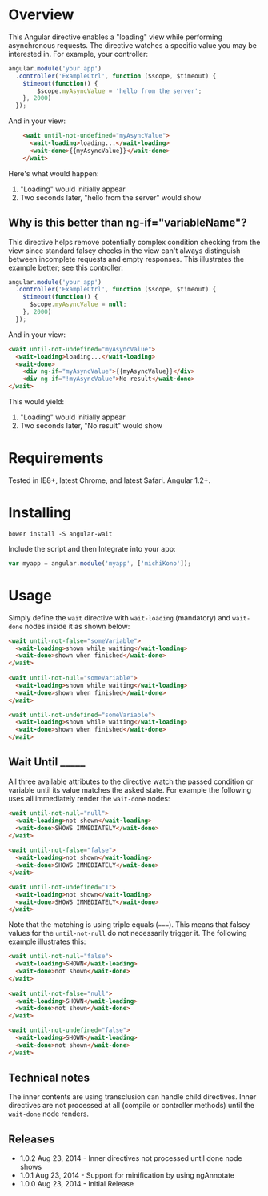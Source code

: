 # Overview

This Angular directive enables a "loading" view while performing asynchronous requests. The directive watches a specific value you may be 
interested in. For example, your controller:

```js
angular.module('your app')
  .controller('ExampleCtrl', function ($scope, $timeout) {
    $timeout(function() {
        $scope.myAsyncValue = 'hello from the server'; 
    }, 2000)
  });
```

And in your view:

```html
    <wait until-not-undefined="myAsyncValue">
      <wait-loading>loading...</wait-loading>
      <wait-done>{{myAsyncValue}}</wait-done>
    </wait>
```

Here's what would happen:

1. "Loading" would initially appear
2. Two seconds later, "hello from the server" would show

## Why is this better than ng-if="variableName"?

This directive helps remove potentially complex condition checking from the view since standard falsey checks in the view
can't always distinguish between incomplete requests and empty responses. This illustrates the example better; see this 
controller:

```js
angular.module('your app')
  .controller('ExampleCtrl', function ($scope, $timeout) {
    $timeout(function() {
      $scope.myAsyncValue = null; 
    }, 2000)
  });
```

And in your view:

```html
<wait until-not-undefined="myAsyncValue">
  <wait-loading>loading...</wait-loading>
  <wait-done>
    <div ng-if="myAsyncValue">{{myAsyncValue}}</div>
    <div ng-if="!myAsyncValue">No result</wait-done>
</wait>
```

This would yield:

1. "Loading" would initially appear
2. Two seconds later, "No result" would show

# Requirements

Tested in IE8+, latest Chrome, and latest Safari. Angular 1.2+. 

# Installing

```shell
bower install -S angular-wait
```

Include the script and then Integrate into your app:

```js
var myapp = angular.module('myapp', ['michiKono']);
```

# Usage

Simply define the `wait` directive with `wait-loading` (mandatory) and `wait-done` nodes inside it as shown below:

```html
<wait until-not-false="someVariable">
  <wait-loading>shown while waiting</wait-loading>
  <wait-done>shown when finished</wait-done>
</wait>
 
<wait until-not-null="someVariable">
  <wait-loading>shown while waiting</wait-loading>
  <wait-done>shown when finished</wait-done>
</wait>

<wait until-not-undefined="someVariable">
  <wait-loading>shown while waiting</wait-loading>
  <wait-done>shown when finished</wait-done>
</wait>
```

## Wait Until _____

All three available attributes to the directive watch the passed condition or variable until its value matches
the asked state. For example the following uses all immediately render the `wait-done` nodes:

```html
<wait until-not-null="null">
  <wait-loading>not shown</wait-loading>
  <wait-done>SHOWS IMMEDIATELY</wait-done>
</wait>
 
<wait until-not-false="false">
  <wait-loading>not shown</wait-loading>
  <wait-done>SHOWS IMMEDIATELY</wait-done>
</wait>

<wait until-not-undefined="1">
  <wait-loading>not shown</wait-loading>
  <wait-done>SHOWS IMMEDIATELY</wait-done>
</wait>
```
    
Note that the matching is using triple equals (`===`). This means that falsey values for the `until-not-null` do not 
necessarily trigger it. The following example illustrates this:

```html
<wait until-not-null="false">
  <wait-loading>SHOWN</wait-loading>
  <wait-done>not shown</wait-done>
</wait>
 
<wait until-not-false="null">
  <wait-loading>SHOWN</wait-loading>
  <wait-done>not shown</wait-done>
</wait>

<wait until-not-undefined="false">
  <wait-loading>SHOWN</wait-loading>
  <wait-done>not shown</wait-done>
</wait>
```

## Technical notes ##

The inner contents are using transclusion can handle child directives. Inner directives are not 
processed at all (compile or controller methods) until the `wait-done` node renders.

## Releases ##

* 1.0.2 Aug 23, 2014 - Inner directives not processed until done node shows
* 1.0.1 Aug 23, 2014 - Support for minification by using ngAnnotate
* 1.0.0 Aug 23, 2014 - Initial Release